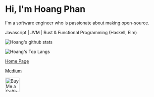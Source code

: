 # Hi, I'm Hoang Phan 

I'm a software engineer who is passionate about making open-source.

Javascript | JVM | Rust & Functional Programming (Haskell, Elm)

![Hoang's github stats](https://github-readme-stats.vercel.app/api?username=hoangpq&theme=onedark&count_private=true)

![Hoang's Top Langs](https://github-readme-stats.vercel.app/api/top-langs/?username=hoangpq&layout=compact&theme=onedark)

[Home Page](https://hoangpq.github.io/)

[Medium](https://hoangphanplay.medium.com/)

<a href='https://ko-fi.com/hoangphan' target='_blank'>
  <img height='35' style='border:0px;height:46px;' src='https://az743702.vo.msecnd.net/cdn/kofi3.png?v=0' border='0' alt='Buy Me a Coffee at ko-fi.com' />
</a>
